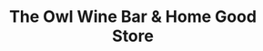 ---
title: "The Owl Wine Bar & Home Good Store"
url: /elgin/the-owl-wine-bar-und-home-good-store/
shop: Wein
---